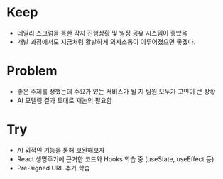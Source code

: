 # Keep
* 데일리 스크럼을 통한 각자 진행상황 및 일정 공유 시스템이 좋았음
* 개발 과정에서도 지금처럼 활발하게 의사소통이 이루어졌으면 좋겠다.

# Problem
* 좋은 주제를 정했는데 수요가 있는 서비스가 될 지 팀원 모두가 고민이 큰 상황
* AI 모델링 결과 토대로 재논의 필요함

# Try
* AI 외적인 기능을 통해 보완해보자
* React 생명주기에 근거한 코드와 Hooks 학습 중 (useState, useEffect 등)
* Pre-signed URL 추가 학습